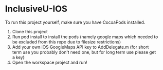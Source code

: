 # InclusiveU-IOS

To run this project yourself, make sure you have CocoaPods installed. 

1. Clone this project
2. Run pod install to install the pods (namely google maps which needed to be excluded from this repo due to filesize restrictions)
3. Add your own iOS GoogleMaps API key to AddDelegate.m (for short term use you probably don't need one, but for long term use please get a key)
4. Open the workspace project and run!
